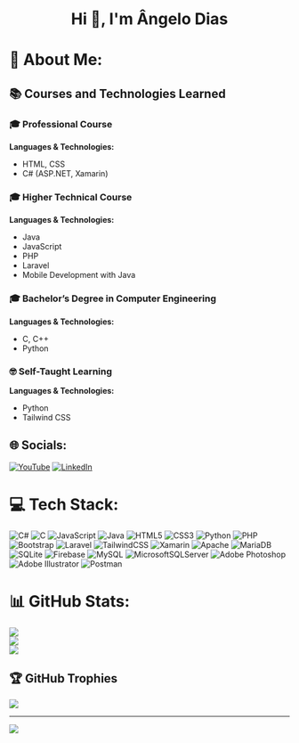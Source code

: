 <h1 align="center">Hi 👋, I'm Ângelo Dias</h1>

# 💫 About Me:
## 📚 Courses and Technologies Learned  

### 🎓 Professional Course  
   **Languages & Technologies:**  
   - HTML, CSS  
   - C# (ASP.NET, Xamarin)  

### 🎓 Higher Technical Course  
   **Languages & Technologies:**  
   - Java  
   - JavaScript  
   - PHP  
   - Laravel  
   - Mobile Development with Java  

### 🎓 Bachelor’s Degree in Computer Engineering  
   **Languages & Technologies:**  
   - C, C++  
   - Python  

### 🤓 Self-Taught Learning  
   **Languages & Technologies:**  
   - Python  
   - Tailwind CSS  


## 🌐 Socials:
[![YouTube](https://img.shields.io/badge/YouTube-%23FF0000.svg?logo=YouTube&logoColor=white)](https://youtube.com/@@justastudentt) 
[![LinkedIn](https://img.shields.io/badge/LinkedIn-%230077B5.svg?logo=linkedin&logoColor=white)](https://www.linkedin.com/in/%C3%A2ngelo-dias-b5a610349/)  

# 💻 Tech Stack:
![C#](https://img.shields.io/badge/c%23-%23239120.svg?style=for-the-badge&logo=csharp&logoColor=white) ![C](https://img.shields.io/badge/c-%2300599C.svg?style=for-the-badge&logo=c&logoColor=white) ![JavaScript](https://img.shields.io/badge/javascript-%23323330.svg?style=for-the-badge&logo=javascript&logoColor=%23F7DF1E) ![Java](https://img.shields.io/badge/java-%23ED8B00.svg?style=for-the-badge&logo=openjdk&logoColor=white) ![HTML5](https://img.shields.io/badge/html5-%23E34F26.svg?style=for-the-badge&logo=html5&logoColor=white) ![CSS3](https://img.shields.io/badge/css3-%231572B6.svg?style=for-the-badge&logo=css3&logoColor=white) ![Python](https://img.shields.io/badge/python-3670A0?style=for-the-badge&logo=python&logoColor=ffdd54) ![PHP](https://img.shields.io/badge/php-%23777BB4.svg?style=for-the-badge&logo=php&logoColor=white) ![Bootstrap](https://img.shields.io/badge/bootstrap-%238511FA.svg?style=for-the-badge&logo=bootstrap&logoColor=white) ![Laravel](https://img.shields.io/badge/laravel-%23FF2D20.svg?style=for-the-badge&logo=laravel&logoColor=white) ![TailwindCSS](https://img.shields.io/badge/tailwindcss-%2338B2AC.svg?style=for-the-badge&logo=tailwind-css&logoColor=white) ![Xamarin](https://img.shields.io/badge/Xamarin-3199DC?style=for-the-badge&logo=xamarin&logoColor=white) ![Apache](https://img.shields.io/badge/apache-%23D42029.svg?style=for-the-badge&logo=apache&logoColor=white) ![MariaDB](https://img.shields.io/badge/MariaDB-003545?style=for-the-badge&logo=mariadb&logoColor=white) ![SQLite](https://img.shields.io/badge/sqlite-%2307405e.svg?style=for-the-badge&logo=sqlite&logoColor=white) ![Firebase](https://img.shields.io/badge/Firebase-039BE5?style=for-the-badge&logo=Firebase&logoColor=white) ![MySQL](https://img.shields.io/badge/mysql-%2300000f.svg?style=for-the-badge&logo=mysql&logoColor=white) ![MicrosoftSQLServer](https://img.shields.io/badge/Microsoft%20SQL%20Server-CC2927?style=for-the-badge&logo=microsoft%20sql%20server&logoColor=white) ![Adobe Photoshop](https://img.shields.io/badge/adobe%20photoshop-%2331A8FF.svg?style=for-the-badge&logo=adobe%20photoshop&logoColor=white) ![Adobe Illustrator](https://img.shields.io/badge/adobe%20illustrator-%23FF9A00.svg?style=for-the-badge&logo=adobe%20illustrator&logoColor=white) ![Postman](https://img.shields.io/badge/Postman-FF6C37?style=for-the-badge&logo=postman&logoColor=white)
# 📊 GitHub Stats:
![](https://github-readme-stats.vercel.app/api?username=angelodias01&theme=midnight-purple&hide_border=false&include_all_commits=true&count_private=true)<br/>
![](https://github-readme-streak-stats.herokuapp.com/?user=angelodias01&theme=midnight-purple&hide_border=false)<br/>
![](https://github-readme-stats.vercel.app/api/top-langs/?username=angelodias01&theme=midnight-purple&hide_border=false&include_all_commits=true&count_private=true&layout=compact)

## 🏆 GitHub Trophies
![](https://github-profile-trophy.vercel.app/?username=angelodias01&theme=radical&no-frame=false&no-bg=false&margin-w=4)

---
[![](https://visitcount.itsvg.in/api?id=angelodias01&icon=0&color=6)](https://visitcount.itsvg.in)

<!-- Proudly created with GPRM ( https://gprm.itsvg.in ) -->
